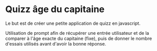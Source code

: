 # Quizz âge du capitaine

Le but est de créer une petite application de quizz en javascript.

Utilisation de prompt afin de récupérer une entrée utilisateur et de la comparer à l'âge exacte du capitaine (fixe), puis de donner le nombre d'essais utilisés avant d'avoir la bonne réponse.

